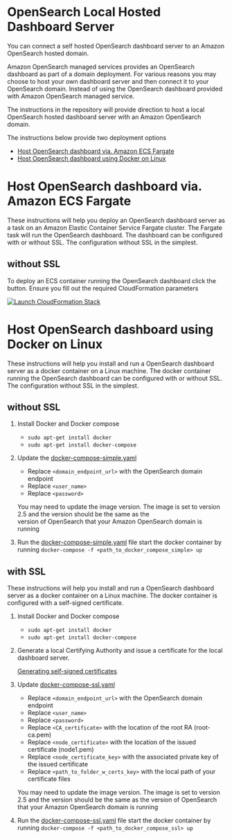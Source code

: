 # OpenSearch Local Hosted Dashboard Server

You can connect a self hosted OpenSearch dashboard server to an Amazon OpenSearch hosted domain. 

Amazon OpenSearch managed services provides an OpenSearch dashboard as part of a domain deployment. For various reasons you may choose to host your own dashboard server and then connect it to your OpenSearch domain. Instead of using the OpenSearch dashboard provided with Amazon OpenSearch managed service.

The instructions in the repository will provide direction to host a local OpenSearch hosted dashboard server with an Amazon OpenSearch domain. 

The instructions below provide two deployment options

* [Host OpenSearch dashboard via. Amazon ECS Fargate](https://github.com/ev2900/OpenSearch_Local_Dashboard_Server/tree/main#host-opensearch-dashboard-via-amazon-ecs-fargate)
* [Host OpenSearch dashboard using Docker on Linux](https://github.com/ev2900/OpenSearch_Local_Dashboard_Server/tree/main#host-opensearch-dashboard-using-docker-on-linux)

# Host OpenSearch dashboard via. Amazon ECS Fargate

These instructions will help you deploy an OpenSearch dashboard server as a task on an Amazon Elastic Container Service Fargate cluster. The Fargate task will run the OpenSearch dashboard. The dashboard can be configured with or without SSL. The configuration without SSL in the simplest.

## without SSL

To deploy an ECS container running the OpenSearch dashboard click the button. Ensure you fill out the required CloudFormation parameters 

[![Launch CloudFormation Stack](https://sharkech-public.s3.amazonaws.com/misc-public/cloudformation-launch-stack.png)](https://console.aws.amazon.com/cloudformation/home#/stacks/new?stackName=opensearch-dashboard-no-ssl-ecs-fargate&templateURL=https://sharkech-public.s3.amazonaws.com/misc-public/opensearch-dashboard-no-ssl-ecs-fargate.yaml)

# Host OpenSearch dashboard using Docker on Linux

These instructions will help you install and run a OpenSearch dashboard server as a docker container on a Linux machine. The docker container running the OpenSearch dashboard can be configured with or without SSL. The configuration without SSL in the simplest.

## without SSL

1. Install Docker and Docker compose

    * ```sudo apt-get install docker```
    * ```sudo apt-get install docker-compose```
    
2. Update the [docker-compose-simple.yaml](https://github.com/ev2900/OpenSearch_Local_Dashboard_Server/blob/main/docker-compose-simple.yaml) 
    
    * Replace ```<domain_endpoint_url>``` with the OpenSearch domain endpoint
    * Replace ```<user_name>```
    * Replace ```<password>```

    You may need to update the image version. The image is set to version 2.5 and the version should be the same as the    
    version of OpenSearch that your Amazon OpenSearch domain is running
    
3. Run the [docker-compose-simple.yaml](https://github.com/ev2900/OpenSearch_Local_Dashboard_Server/blob/main/docker-compose-simple.yaml) file start the docker container by running ```docker-compose -f <path_to_docker_compose_simple> up```

## with SSL

These instructions will help you install and run a OpenSearch dashboard server as a docker container on a Linux machine. The docker container is configured with a self-signed certificate.

1. Install Docker and Docker compose

    * ```sudo apt-get install docker```
    * ```sudo apt-get install docker-compose```

2. Generate a local Certifying Authority and issue a certificate for the local dashboard server.

   [Generating self-signed certificates](https://opensearch.org/docs/2.5/security/configuration/generate-certificates/)

3. Update [docker-compose-ssl.yaml](https://github.com/ev2900/OpenSearch_Local_Dashboard_Server/blob/main/docker-compose-ssl.yaml)

    * Replace ```<domain_endpoint_url>``` with the OpenSearch domain endpoint
    * Replace ```<user_name>```
    * Replace ```<password>```
    * Replace ```<CA_certificate>``` with the location of the root RA (root-ca.pem)
    * Replace ```<node_certificate>``` with the location of the issued certificate (node1.pem)
    * Replace ```<node_certificate_key>``` with the associated private key of the issued certificate
    * Replace ```<path_to_folder_w_certs_key>``` with the local path of your certificate files

    You may need to update the image version. The image is set to version 2.5 and the version should be the same as the
    version of OpenSearch that your Amazon OpenSearch domain is running

4. Run the [docker-compose-ssl.yaml](https://github.com/ev2900/OpenSearch_Local_Dashboard_Server/blob/main/docker-compose-ssl.yaml) file start the docker container by running ```docker-compose -f <path_to_docker_compose_ssl> up```
